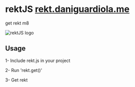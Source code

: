 # rektJS [rekt.daniguardiola.me](http://rekt.daniguardiola.me/)
get rekt m8

![rektJS logo](http://rekt.daniguardiola.me/sunglasses.png)

## Usage

1- Include rekt.js in your project

2- Run 'rekt.get()'

3- Get rekt
